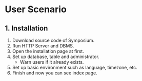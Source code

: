 # User Scenario

## 1. Installation

1. Download source code of Symposium.
2. Run HTTP Server and DBMS.
3. Open the installation page at first.
4. Set up database, table and administrator.
    * Warn users if it already exists.
5. Set up basic environment such as language, timezone, etc.
6. Finish and now you can see index page.
